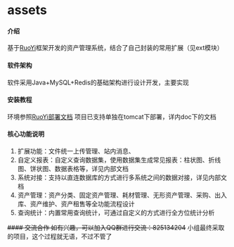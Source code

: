 # assets

#### 介绍
基于[RuoYi](http://ruoyi.vip/)框架开发的资产管理系统，结合了自己封装的常用扩展（见ext模块）

#### 软件架构
软件采用Java+MySQL+Redis的基础架构进行设计开发，主要实现


#### 安装教程

环境参照[RuoYi部署文档](https://doc.ruoyi.vip/ruoyi-vue/document/hjbs.html)
项目已支持单独在tomcat下部署，详内doc下的文档


#### 核心功能说明

1.  扩展功能：文件统一上传管理、站内消息、
2.  自定义报表：自定义查询数据集，使用数据集生成常见报表：柱状图、折线图、饼状图、数据表格等，详见内部文档
3.  系统对接：支持以直连数据库的方式进行多系统之间的数据对接，详见内部文档
4.  资产管理：资产分类、固定资产管理、耗材管理、无形资产管理、采购、出入库、资产维护、资产租售等全功能流程设计
5.  查询统计：内置常用查询统计，可通过自定义的方式进行全方位统计分析

~~#### 交流合作
如有兴趣，可以加入QQ群进行交流：825134204~~
小组最终采取的项目，这个过程就无语，不过不管了
